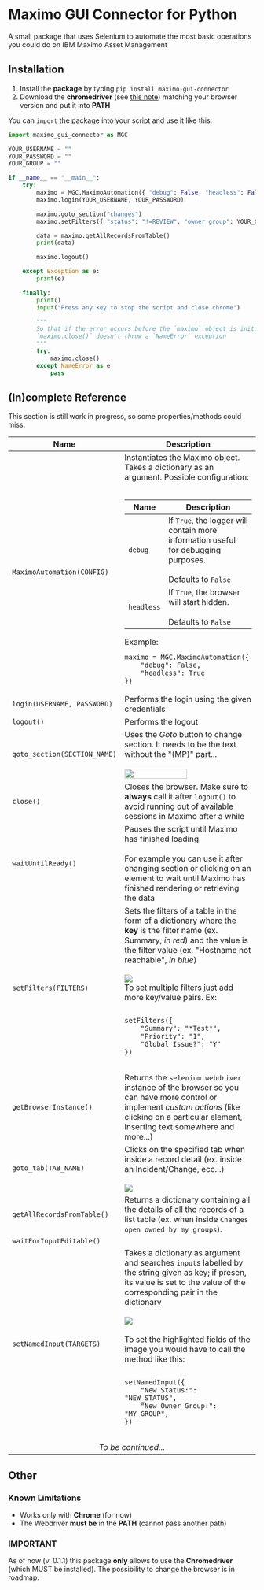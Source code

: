 # Maximo GUI Connector for Python
A small package that uses Selenium to automate the most basic operations you could do on IBM Maximo Asset Management

## Installation
1. Install the **package** by typing  `pip install maximo-gui-connector`
2. Download the **chromedriver** (see [this note](#IMPORTANT)) matching your browser version and put it into **PATH**

You can `import` the package into your script and use it like this: 
```python
import maximo_gui_connector as MGC

YOUR_USERNAME = ""
YOUR_PASSWORD = ""
YOUR_GROUP = ""

if __name__ == "__main__":
	try:
		maximo = MGC.MaximoAutomation({ "debug": False, "headless": False })
		maximo.login(YOUR_USERNAME, YOUR_PASSWORD)

		maximo.goto_section("changes")
		maximo.setFilters({ "status": "!=REVIEW", "owner group": YOUR_GROUP })

		data = maximo.getAllRecordsFromTable()
		print(data)

		maximo.logout()

	except Exception as e:
		print(e)

	finally:
		print()
		input("Press any key to stop the script and close chrome")

		"""
		So that if the error occurs before the `maximo` object is initialized, 
		`maximo.close()` doesn't throw a `NameError` exception
		"""
		try:
			maximo.close()
		except NameError as e:
			pass
```

## (In)complete Reference
This section is still work in progress, so some properties/methods could miss.
<table>
	<thead>
		<tr>
			<th>Name</th>
			<th>Description</th>
		</tr>
	</thead>
	<tbody>
		<tr>
			<td><code>MaximoAutomation(CONFIG)</code></td>
			<td>
				Instantiates the Maximo object. Takes a dictionary as an argument. Possible configuration:
				<br>
				<br>
				<table>
					<thead>
						<tr>
							<th>Name</th>
							<th>Description</th>
						</tr>
					</thead>
					<tbody>
						<tr>
							<td><code>debug</code></td>
							<td>
								If <code>True</code>, the logger will contain more information useful for debugging purposes. 
								<br>
								<br>
								Defaults to <code>False</code>
							</td>
						</tr>
						<tr>
							<td><code>headless</code></td>
							<td>
								If <code>True</code>, the browser will start hidden. 
								<br>
								<br>
								Defaults to <code>False</code>
							</td>
						</tr>
					</tbody>
				</table>
				Example:
				<br>
<pre>
<code>maximo = MGC.MaximoAutomation({ 
	"debug": False, 
	"headless": True 
})</code>
</pre>
			</td>
		</tr>
		<tr>
			<td><code>login(USERNAME, PASSWORD)</code></td>
			<td>Performs the login using the given credentials</td>
		</tr>
		<tr>
			<td><code>logout()</code></td>
			<td>Performs the logout</td>
		</tr>
		<tr>
			<td><code>goto_section(SECTION_NAME)</code></td>
			<td>
				Uses the <i>Goto</i> button to change section. It needs to be the text without the "(MP)" part...
				<br>
				<br>
				<img width="70%" src="images/30e11db386f665bda0652c644c1c60b2a5d7e52c62ce995c26d432cea99b0d04.png"/>
			</td>
		</tr>
		<tr>
			<td><code>close()</code></td>
			<td>Closes the browser. Make sure to <strong>always</strong> call it after <code>logout()</code> to avoid running out of available sessions in Maximo after a while</td>
		</tr>
		<tr>
			<td><code>waitUntilReady()</code></td>
			<td>
				Pauses the script until Maximo has finished loading. 
				<br>
				<br>
				For example you can use it after changing section or clicking on an element to wait until Maximo has finished rendering or retrieving the data
			</td>
		</tr>
		<tr>
			<td><code>setFilters(FILTERS)</code></td>
			<td>
				Sets the filters of a table in the form of a dictionary where the <strong>key</strong> is the filter name (ex. Summary, <i>in red</i>) and the value is the filter value (ex. "Hostname not reachable", <i>in blue</i>)
				<br>
				<br>
				<img src="images/46e49d0a128c5b6818cb93e01cba9299db2ad05af20c4fb909379b433426202c.png">
				<br>
				To set multiple filters just add more key/value pairs. Ex:
				<br>
<pre>
<code>
setFilters({ 
	"Summary": "*Test*",
	"Priority": "1", 
	"Global Issue?": "Y" 
})
</code>
</pre>
			</td>
		</tr>
		<tr>
			<td><code>getBrowserInstance()</code></td>
			<td>
				Returns the <code>selenium.webdriver</code> instance of the browser so you can have more control or implement <i>custom actions</i> (like clicking on a particular element, inserting text somewhere and more...)
			</td>
		</tr>
		<tr>
			<td><code>goto_tab(TAB_NAME)</code></td>
			<td>
				Clicks on the specified tab when inside a record detail (ex. inside an Incident/Change, ecc...)
				<br> 
				<br> 
				<img src="images/85b48ffc98972ec3f4792b9354b494221a2ef143323f17bcd84e605816b8c792.png">
			</td>
		</tr>
		<tr>
			<td><code>getAllRecordsFromTable()</code></td>
			<td>
				Returns a dictionary containing all the details of all the records of a list table (ex. when inside <code>Changes open owned by my groups</code>).
			</td>
		</tr>
		<tr>
			<td><code>waitForInputEditable()</code></td>
			<td>
			</td>
		</tr>
		<tr>
			<td><code>setNamedInput(TARGETS)</code></td>
			<td>
				Takes a dictionary as argument and searches <code>input</code>s labelled by the string given as key; if presen, its value is set to the value of the corresponding pair in the dictionary
				<br>
				<br>
				<img src="images/7020fb5e8391503f19770c81f1e30a83d89fa11bc0887e80798a49e62b38a8e6.png">
				<br>
				<br>
				To set the highlighted fields of the image you would have to call the method like this:
<pre>
<code>
setNamedInput({ 
	"New Status:": "NEW_STATUS",
	"New Owner Group:": "MY_GROUP",
})
</code>
</pre>
			</td>
		</tr>
		<tr>
			<!-- <td><code></code></td> -->
			<td colspan=2 align=center><i>To be continued...</i>
			</td>
		</tr>
	</tbody>
</table>

## Other
### Known Limitations
- Works only with **Chrome** (for now)
- The Webdriver **must be** in the **PATH** (cannot pass another path)

### IMPORTANT
As of now (v. 0.1.1) this package **only** allows to use the **Chromedriver** (which MUST be installed). The possibility to change the browser is in roadmap.